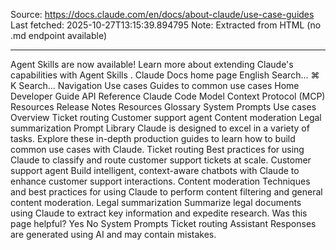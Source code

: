 Source: https://docs.claude.com/en/docs/about-claude/use-case-guides
Last fetched: 2025-10-27T13:15:39.894795
Note: Extracted from HTML (no .md endpoint available)

---

Agent Skills are now available!
Learn more about extending Claude's capabilities with Agent Skills
.
Claude Docs
home page
English
Search...
⌘
K
Search...
Navigation
Use cases
Guides to common use cases
Home
Developer Guide
API Reference
Claude Code
Model Context Protocol (MCP)
Resources
Release Notes
Resources
Glossary
System Prompts
Use cases
Overview
Ticket routing
Customer support agent
Content moderation
Legal summarization
Prompt Library
Claude is designed to excel in a variety of tasks. Explore these in-depth production guides to learn how to build common use cases with Claude.
Ticket routing
Best practices for using Claude to classify and route customer support tickets at scale.
Customer support agent
Build intelligent, context-aware chatbots with Claude to enhance customer support interactions.
Content moderation
Techniques and best practices for using Claude to perform content filtering and general content moderation.
Legal summarization
Summarize legal documents using Claude to extract key information and expedite research.
Was this page helpful?
Yes
No
System Prompts
Ticket routing
Assistant
Responses are generated using AI and may contain mistakes.